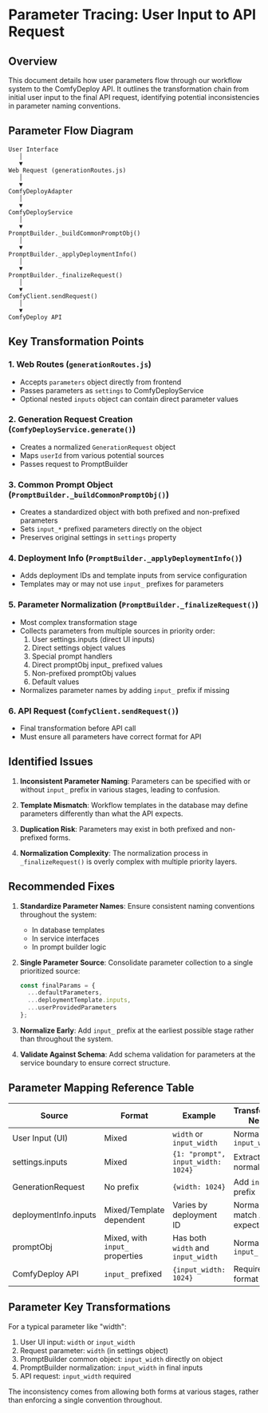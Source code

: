 # Parameter Tracing: User Input to API Request

## Overview

This document details how user parameters flow through our workflow system to the ComfyDeploy API. It outlines the transformation chain from initial user input to the final API request, identifying potential inconsistencies in parameter naming conventions.

## Parameter Flow Diagram

```
User Interface 
   │
   ▼
Web Request (generationRoutes.js)
   │
   ▼
ComfyDeployAdapter
   │
   ▼
ComfyDeployService
   │
   ▼
PromptBuilder._buildCommonPromptObj()
   │
   ▼
PromptBuilder._applyDeploymentInfo()
   │
   ▼
PromptBuilder._finalizeRequest()
   │
   ▼
ComfyClient.sendRequest()
   │
   ▼
ComfyDeploy API
```

## Key Transformation Points

### 1. Web Routes (`generationRoutes.js`)
- Accepts `parameters` object directly from frontend
- Passes parameters as `settings` to ComfyDeployService
- Optional nested `inputs` object can contain direct parameter values

### 2. Generation Request Creation (`ComfyDeployService.generate()`)
- Creates a normalized `GenerationRequest` object
- Maps `userId` from various potential sources
- Passes request to PromptBuilder

### 3. Common Prompt Object (`PromptBuilder._buildCommonPromptObj()`)
- Creates a standardized object with both prefixed and non-prefixed parameters
- Sets `input_*` prefixed parameters directly on the object
- Preserves original settings in `settings` property

### 4. Deployment Info (`PromptBuilder._applyDeploymentInfo()`)
- Adds deployment IDs and template inputs from service configuration
- Templates may or may not use `input_` prefixes for parameters

### 5. Parameter Normalization (`PromptBuilder._finalizeRequest()`)
- Most complex transformation stage
- Collects parameters from multiple sources in priority order:
  1. User settings.inputs (direct UI inputs)
  2. Direct settings object values 
  3. Special prompt handlers
  4. Direct promptObj input_ prefixed values
  5. Non-prefixed promptObj values
  6. Default values
- Normalizes parameter names by adding `input_` prefix if missing

### 6. API Request (`ComfyClient.sendRequest()`)
- Final transformation before API call
- Must ensure all parameters have correct format for API

## Identified Issues

1. **Inconsistent Parameter Naming**: Parameters can be specified with or without `input_` prefix in various stages, leading to confusion.

2. **Template Mismatch**: Workflow templates in the database may define parameters differently than what the API expects.

3. **Duplication Risk**: Parameters may exist in both prefixed and non-prefixed forms.

4. **Normalization Complexity**: The normalization process in `_finalizeRequest()` is overly complex with multiple priority layers.

## Recommended Fixes

1. **Standardize Parameter Names**: Ensure consistent naming conventions throughout the system:
   - In database templates
   - In service interfaces
   - In prompt builder logic

2. **Single Parameter Source**: Consolidate parameter collection to a single prioritized source:
   ```javascript
   const finalParams = {
     ...defaultParameters,
     ...deploymentTemplate.inputs,
     ...userProvidedParameters
   };
   ```

3. **Normalize Early**: Add `input_` prefix at the earliest possible stage rather than throughout the system.

4. **Validate Against Schema**: Add schema validation for parameters at the service boundary to ensure correct structure.

## Parameter Mapping Reference Table

| Source                  | Format               | Example                | Transformation Needed |
|-------------------------|----------------------|------------------------|------------------------|
| User Input (UI)         | Mixed                | `width` or `input_width` | Normalize to `input_width` |
| settings.inputs         | Mixed                | `{1: "prompt", input_width: 1024}` | Extract and normalize |
| GenerationRequest       | No prefix            | `{width: 1024}`        | Add `input_` prefix |
| deploymentInfo.inputs   | Mixed/Template dependent | Varies by deployment ID | Normalize or match API expectations |
| promptObj               | Mixed, with `input_` properties | Has both `width` and `input_width` | Normalize to `input_` |
| ComfyDeploy API         | `input_` prefixed    | `{input_width: 1024}`  | Required format |

## Parameter Key Transformations

For a typical parameter like "width":

1. User UI input: `width` or `input_width` 
2. Request parameter: `width` (in settings object)
3. PromptBuilder common object: `input_width` directly on object
4. PromptBuilder normalization: `input_width` in final inputs
5. API request: `input_width` required

The inconsistency comes from allowing both forms at various stages, rather than enforcing a single convention throughout. 